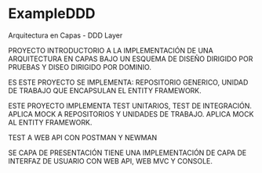 # ExampleDDD
Arquitectura en Capas - DDD Layer

PROYECTO INTRODUCTORIO A LA IMPLEMENTACIÓN DE UNA ARQUITECTURA EN CAPAS BAJO UN ESQUEMA DE DISEÑO DIRIGIDO POR PRUEBAS Y
DISEO DIRIGIDO POR DOMINIO.

ES ESTE PROYECTO SE IMPLEMENTA: REPOSITORIO GENERICO, UNIDAD DE TRABAJO QUE ENCAPSULAN EL ENTITY FRAMEWORK.

ESTE PROYECTO IMPLEMENTA TEST UNITARIOS, TEST DE INTEGRACIÓN. APLICA MOCK A  REPOSITORIOS Y UNIDADES DE TRABAJO. APLICA MOCK AL ENTITY 
FRAMEWORK.

TEST A WEB API CON POSTMAN Y NEWMAN

SE CAPA DE PRESENTACIÓN TIENE UNA IMPLEMENTACIÓN DE CAPA DE INTERFAZ DE USUARIO CON WEB API, WEB MVC Y CONSOLE.

